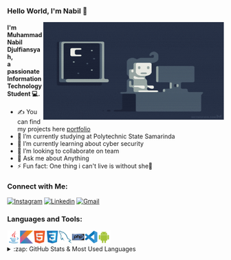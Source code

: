### Hello World, I'm Nabil  👋

 <img align="right" alt="GIF" src="https://github.com/nabil-jbs-id/nabil-jbs-id/blob/main/code.gif?raw=true" width="420" height="227" />


#### I'm Muhammad Nabil Djulfiansyah, <br/>a passionate Information Technology Student 💻.

- ✍ You can find my projects here [portfolio]
- 🔭 I’m currently studying at Polytechnic State Samarinda
- 🌱 I’m currently learning about cyber security
- 👯 I’m looking to collaborate on team
- 💬 Ask me about Anything
- ⚡ Fun fact: One thing i can't live is without she🤣



### Connect with Me:
[![Instagram](https://img.shields.io/badge/-Instagram-a83252?style=flat&logo=Instagram&logoColor=white)](https://www.instagram.com/nabil.djulfiansyah/)
[![Linkedin](https://img.shields.io/badge/-LinkedIn-blue?style=flat&logo=Linkedin&logoColor=white)](https://www.linkedin.com/in/muhammad-nabil-djulfiansyah-3470a9225/)
[![Gmail](https://img.shields.io/badge/-Gmail-c14438?style=flat&logo=Gmail&logoColor=white)](mailto:nabil-jbs-id@gmail.com)

### Languages and Tools:

[<img align="left" alt="Java" width="30" src="https://raw.githubusercontent.com/devicons/devicon/master/icons/java/java-original.svg" />][java]
[<img align="left" alt="Kotlin" width="30px" src="https://raw.githubusercontent.com/devicons/devicon/master/icons/kotlin/kotlin-original.svg" />][kotlin]
[<img align="left" alt="HTML5" width="30px" src="https://raw.githubusercontent.com/devicons/devicon/master/icons/html5/html5-original.svg" />][html5]
[<img align="left" alt="CSS3" width="30px" src="https://raw.githubusercontent.com/devicons/devicon/master/icons/css3/css3-original.svg" />][css3]
[<img align="left" alt="MySQL" width="30px" src="https://raw.githubusercontent.com/devicons/devicon/master/icons/mysql/mysql-original.svg" />][mysql]
[<img align="left" alt="PHP" width="30px" src="https://raw.githubusercontent.com/devicons/devicon/master/icons/php/php-original.svg" />][php]
[<img align="left" alt="Visual Studio Code" width="30px" src="https://raw.githubusercontent.com/devicons/devicon/master/icons/vscode/vscode-original.svg" />][vscode]
[<img align="left" alt="Android Studio" width="30px" src="https://raw.githubusercontent.com/devicons/devicon/master/icons/android/android-original.svg" />][androidstudio]

<br />
<br />

<details>
  <summary>:zap: GitHub Stats & Most Used Languages</summary>

  <img align="left" alt="Nabil's GitHub Stats" src="https://github-readme-stats.vercel.app/api?username=nabil-jbs-id&theme=dark&show_icons=true" />
  <img align="left" alt="Nabil's GitHub Top Languages" src="https://github-readme-stats.vercel.app/api/top-langs/?username=nabil-jbs-id&theme=dark" />
</details>
<!-- 
<details>
  <summary>:zap: </summary>



</details> -->

[java]: https://www.java.com/en/download/help/whatis_java.html
[kotlin]: https://kotlinlang.org/
[html5]: https://en.wikipedia.org/wiki/HTML
[css3]: https://en.wikipedia.org/wiki/CSS
[mysql]: https://www.mysql.com/
[php]: https://www.php.net/
[vscode]: https://code.visualstudio.com/
[androidstudio]: https://developer.android.com/studio
[portfolio]: https://nabil-jbs-id.github.io
